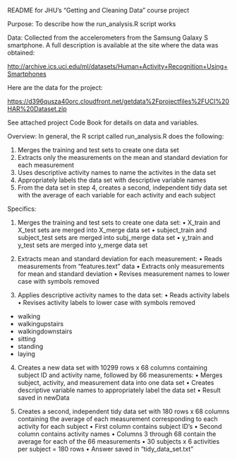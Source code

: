 README for JHU’s “Getting and Cleaning Data” course project

Purpose:  To describe how the run_analysis.R script works

Data:  Collected from the accelerometers from the Samsung Galaxy S smartphone. A full description is available at the site where the data was obtained: 

http://archive.ics.uci.edu/ml/datasets/Human+Activity+Recognition+Using+Smartphones 

Here are the data for the project: 

https://d396qusza40orc.cloudfront.net/getdata%2Fprojectfiles%2FUCI%20HAR%20Dataset.zip

See attached project Code Book for details on data and variables.

Overview:  In general, the R script called run_analysis.R does the following:
1. 	Merges the training and test sets to create one data set
2. 	Extracts only the measurements on the mean and standard deviation for each measurement
3. 	Uses descriptive activity names to name the activites in the data set
4. 	Appropriately labels the data set with descriptive variable names
5. 	From the data set in step 4, creates a second, independent tidy data set with the
	  average of each variable for each activity and each subject

Specifics:
1. Merges the training and test sets to create one data set:
•	X_train and X_test sets are merged into X_merge data set
•	subject_train and subject_test sets are merged into subj_merge data set
•	y_train and y_test sets are merged into y_merge data set

2. Extracts mean and standard deviation for each measurement:
•	Reads measurements from “features.text” data
•	Extracts only measurements for mean and standard deviation
•	Revises measurement names to lower case with symbols removed

3. Applies descriptive activity names to the data set:
•	Reads activity labels
•	Revises activity labels to lower case with symbols removed
- walking
- walkingupstairs
- walkingdownstairs
- sitting
- standing
- laying

4. Creates a new data set with 10299 rows x 68 columns containing subject ID and activity name, followed by 66 measurements:
•	Merges subject, activity, and measurement data into one data set
•	Creates descriptive variable names to appropriately label the data set
•	Result saved in newData

5. Creates a second, independent tidy data set with 180 rows x 68 columns containing the average of each measurement corresponding to each activity for each subject
•	First column contains subject ID’s
•	Second column contains activity names
•	Columns 3 through 68 contain the average for each of the 66 measurements
•	30 subjects x 6 activities per subject = 180 rows
•	Answer saved in “tidy_data_set.txt” 

